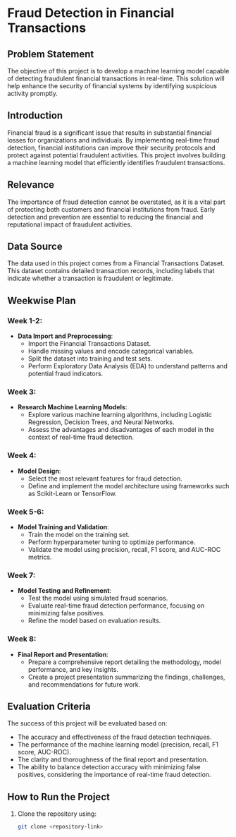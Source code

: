 # Fraud Detection in Financial Transactions

## Problem Statement
The objective of this project is to develop a machine learning model capable of detecting fraudulent financial transactions in real-time. This solution will help enhance the security of financial systems by identifying suspicious activity promptly.

## Introduction
Financial fraud is a significant issue that results in substantial financial losses for organizations and individuals. By implementing real-time fraud detection, financial institutions can improve their security protocols and protect against potential fraudulent activities. This project involves building a machine learning model that efficiently identifies fraudulent transactions.

## Relevance
The importance of fraud detection cannot be overstated, as it is a vital part of protecting both customers and financial institutions from fraud. Early detection and prevention are essential to reducing the financial and reputational impact of fraudulent activities.

## Data Source
The data used in this project comes from a Financial Transactions Dataset. This dataset contains detailed transaction records, including labels that indicate whether a transaction is fraudulent or legitimate.

## Weekwise Plan

### Week 1-2:
- **Data Import and Preprocessing**:
  - Import the Financial Transactions Dataset.
  - Handle missing values and encode categorical variables.
  - Split the dataset into training and test sets.
  - Perform Exploratory Data Analysis (EDA) to understand patterns and potential fraud indicators.

### Week 3:
- **Research Machine Learning Models**:
  - Explore various machine learning algorithms, including Logistic Regression, Decision Trees, and Neural Networks.
  - Assess the advantages and disadvantages of each model in the context of real-time fraud detection.

### Week 4:
- **Model Design**:
  - Select the most relevant features for fraud detection.
  - Define and implement the model architecture using frameworks such as Scikit-Learn or TensorFlow.

### Week 5-6:
- **Model Training and Validation**:
  - Train the model on the training set.
  - Perform hyperparameter tuning to optimize performance.
  - Validate the model using precision, recall, F1 score, and AUC-ROC metrics.

### Week 7:
- **Model Testing and Refinement**:
  - Test the model using simulated fraud scenarios.
  - Evaluate real-time fraud detection performance, focusing on minimizing false positives.
  - Refine the model based on evaluation results.

### Week 8:
- **Final Report and Presentation**:
  - Prepare a comprehensive report detailing the methodology, model performance, and key insights.
  - Create a project presentation summarizing the findings, challenges, and recommendations for future work.

## Evaluation Criteria
The success of this project will be evaluated based on:
- The accuracy and effectiveness of the fraud detection techniques.
- The performance of the machine learning model (precision, recall, F1 score, AUC-ROC).
- The clarity and thoroughness of the final report and presentation.
- The ability to balance detection accuracy with minimizing false positives, considering the importance of real-time fraud detection.

## How to Run the Project
1. Clone the repository using:
   ```bash
   git clone <repository-link>
